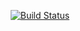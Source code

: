 <div align="center">

[![Build Status](https://img.shields.io/travis/scirop/codetrip/master.svg?label=build)](https://travis-ci.org/scirop/codetrip)

</div>
